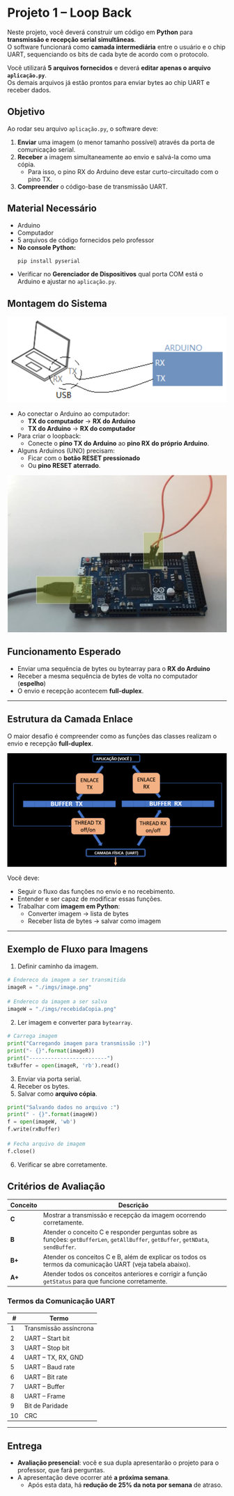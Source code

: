 # Projeto 1 – Loop Back

Neste projeto, você deverá construir um código em **Python** para **transmissão e recepção serial simultâneas**.  
O software funcionará como **camada intermediária** entre o usuário e o chip UART, sequenciando os bits de cada byte de acordo com o protocolo.

Você utilizará **5 arquivos fornecidos** e deverá **editar apenas o arquivo `aplicação.py`**.  
Os demais arquivos já estão prontos para enviar bytes ao chip UART e receber dados.



## Objetivo

Ao rodar seu arquivo `aplicação.py`, o software deve:

1. **Enviar** uma imagem (o menor tamanho possível) através da porta de comunicação serial.
2. **Receber** a imagem simultaneamente ao envio e salvá-la como uma cópia.
   - Para isso, o pino RX do Arduino deve estar curto-circuitado com o pino TX.
3. **Compreender** o código-base de transmissão UART.


## Material Necessário

- Arduino  
- Computador  
- 5 arquivos de código fornecidos pelo professor  
- **No console Python:**  
  ```bash
  pip install pyserial
  ```
- Verificar no **Gerenciador de Dispositivos** qual porta COM está o Arduino e ajustar no `aplicação.py`.


## Montagem do Sistema

![alt text](image-9.png)

- Ao conectar o Arduino ao computador:
  - **TX do computador** → **RX do Arduino**
  - **TX do Arduino** → **RX do computador**
- Para criar o loopback:
  - Conecte o **pino TX do Arduino** ao **pino RX do próprio Arduino**.
- Alguns Arduinos (UNO) precisam:
  - Ficar com o **botão RESET pressionado**  
  - Ou **pino RESET aterrado**.

![alt text](image-10.png)


## Funcionamento Esperado

- Enviar uma sequência de bytes ou bytearray para o **RX do Arduino**  
- Receber a mesma sequência de bytes de volta no computador (**espelho**)
- O envio e recepção acontecem **full-duplex**.

---

## Estrutura da Camada Enlace

O maior desafio é compreender como as funções das classes realizam o envio e recepção **full-duplex**.

![alt text](image-11.png)

Você deve:
- Seguir o fluxo das funções no envio e no recebimento.
- Entender e ser capaz de modificar essas funções.
- Trabalhar com **imagem em Python**:
  - Converter imagem → lista de bytes
  - Receber lista de bytes → salvar como imagem

---

## Exemplo de Fluxo para Imagens

1. Definir caminho da imagem.
```python
# Endereco da imagem a ser transmitida
imageR = "./imgs/image.png"

# Endereco da imagem a ser salva
imageW = "./imgs/recebidaCopia.png"
```
2. Ler imagem e converter para `bytearray`.
```python
# Carrega imagem
print("Carregando imagem para transmissão :)")
print("- {}".format(imageR))
print("-------------------------")
txBuffer = open(imageR, 'rb').read()
```
3. Enviar via porta serial.
4. Receber os bytes.
5. Salvar como **arquivo cópia**.
```python
print("Salvando dados no arquivo :")
print(" - {}".format(imageW))
f = open(imageW, 'wb')
f.write(rxBuffer)

# Fecha arquivo de imagem
f.close()
```
6. Verificar se abre corretamente.


## Critérios de Avaliação

| Conceito | Descrição |
|----------|-----------|
| **C**    | Mostrar a transmissão e recepção da imagem ocorrendo corretamente. |
| **B**    | Atender o conceito C e responder perguntas sobre as funções: `getBufferLen`, `getAllBuffer`, `getBuffer`, `getNData`, `sendBuffer`. |
| **B+**   | Atender os conceitos C e B, além de explicar os todos os termos da comunicação UART (veja tabela abaixo). |
| **A+**   | Atender todos os conceitos anteriores e corrigir a função `getStatus` para que funcione corretamente. |


### Termos da Comunicação UART

| #  | Termo                  |
|----|------------------------|
| 1  | Transmissão assíncrona |
| 2  | UART – Start bit       |
| 3  | UART – Stop bit        |
| 4  | UART – TX, RX, GND     |
| 5  | UART – Baud rate       |
| 6  | UART – Bit rate        |
| 7  | UART – Buffer          |
| 8  | UART – Frame           |
| 9  | Bit de Paridade        |
| 10 | CRC                    |

---

## Entrega

- **Avaliação presencial**: você e sua dupla apresentarão o projeto para o professor, que fará perguntas.
- A apresentação deve ocorrer até **a próxima semana**.  
  - Após esta data, há **redução de 25% da nota por semana** de atraso.
